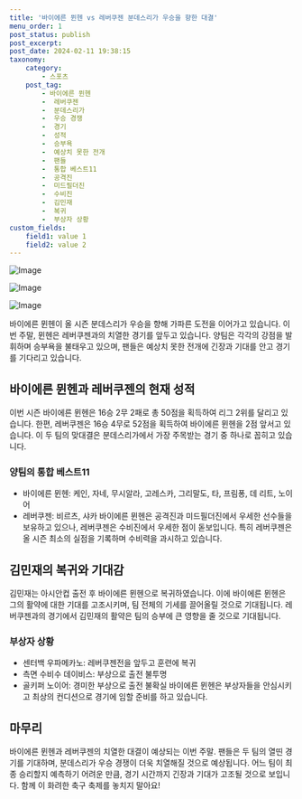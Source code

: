 ```yaml
---
title: '바이에른 뮌헨 vs 레버쿠젠 분데스리가 우승을 향한 대결'
menu_order: 1
post_status: publish
post_excerpt: 
post_date: 2024-02-11 19:38:15
taxonomy:
    category:
        - 스포츠
    post_tag:
        - 바이에른 뮌헨
        -  레버쿠젠
        -  분데스리가
        -  우승 경쟁
        -  경기
        -  성적
        -  승부욕
        -  예상치 못한 전개
        -  팬들
        -  통합 베스트11
        -  공격진
        -  미드필더진
        -  수비진
        -  김민재
        -  복귀
        -  부상자 상황
custom_fields:
    field1: value 1
    field2: value 2
---
```


![Image](https://imgnews.pstatic.net/image/117/2024/02/10/0003805840_001_20240210183101191.jpg?type=w647)

![Image](https://imgnews.pstatic.net/image/117/2024/02/10/0003805840_002_20240210183101229.jpg?type=w647)

![Image](https://imgnews.pstatic.net/image/117/2024/02/10/0003805840_003_20240210183101277.jpg?type=w647)

바이에른 뮌헨이 올 시즌 분데스리가 우승을 향해 가파른 도전을 이어가고 있습니다. 이번 주말, 뮌헨은 레버쿠젠과의 치열한 경기를 앞두고 있습니다. 양팀은 각각의 강점을 발휘하며 승부욕을 불태우고 있으며, 팬들은 예상치 못한 전개에 긴장과 기대를 안고 경기를 기다리고 있습니다.
## 바이에른 뮌헨과 레버쿠젠의 현재 성적
이번 시즌 바이에른 뮌헨은 16승 2무 2패로 총 50점을 획득하여 리그 2위를 달리고 있습니다. 한편, 레버쿠젠은 16승 4무로 52점을 획득하여 바이에른 뮌헨을 2점 앞서고 있습니다. 이 두 팀의 맞대결은 분데스리가에서 가장 주목받는 경기 중 하나로 꼽히고 있습니다.
### 양팀의 통합 베스트11
- 바이에른 뮌헨: 케인, 자네, 무시알라, 고레스카, 그리말도, 타, 프림퐁, 데 리트, 노이어
- 레버쿠젠: 비르츠, 샤카
바이에른 뮌헨은 공격진과 미드필더진에서 우세한 선수들을 보유하고 있으나, 레버쿠젠은 수비진에서 우세한 점이 돋보입니다. 특히 레버쿠젠은 올 시즌 최소의 실점을 기록하며 수비력을 과시하고 있습니다.
## 김민재의 복귀와 기대감
김민재는 아시안컵 출전 후 바이에른 뮌헨으로 복귀하였습니다. 이에 바이에른 뮌헨은 그의 활약에 대한 기대를 고조시키며, 팀 전체의 기세를 끌어올릴 것으로 기대됩니다. 레버쿠젠과의 경기에서 김민재의 활약은 팀의 승부에 큰 영향을 줄 것으로 기대됩니다.
### 부상자 상황
- 센터백 우파메카노: 레버쿠젠전을 앞두고 훈련에 복귀
- 측면 수비수 데이비스: 부상으로 출전 불투명
- 골키퍼 노이어: 경미한 부상으로 출전 불확실
바이에른 뮌헨은 부상자들을 안심시키고 최상의 컨디션으로 경기에 임할 준비를 하고 있습니다.
## 마무리
바이에른 뮌헨과 레버쿠젠의 치열한 대결이 예상되는 이번 주말. 팬들은 두 팀의 열띤 경기를 기대하며, 분데스리가 우승 경쟁이 더욱 치열해질 것으로 예상됩니다. 어느 팀이 최종 승리할지 예측하기 어려운 만큼, 경기 시간까지 긴장과 기대가 고조될 것으로 보입니다. 함께 이 화려한 축구 축제를 놓치지 말아요!

